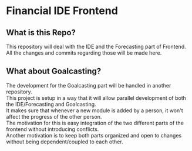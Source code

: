 # Financial IDE Frontend

## What is this Repo?

This repository will deal with the IDE and the Forecasting part of Frontend.\
All the changes and commits regarding those will be made here.

## What about Goalcasting?

The development for the Goalcasting part will be handled in another repository.\
This project is setup in a way that it will allow parallel development of both the IDE/Forecasting and Goalcasting.\
It makes sure that whenever a new module is added by a person, it won't affect the progress of the other person.\
The motivation for this is easy integration of the two different parts of the frontend without introducing conflicts.\
Another motivation is to keep both parts organized and open to changes without being dependent/coupled to each other.

<br/>


